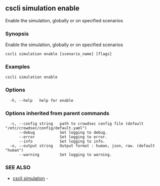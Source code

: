 ## cscli simulation enable

Enable the simulation, globally or on specified scenarios

### Synopsis

Enable the simulation, globally or on specified scenarios

```
cscli simulation enable [scenario_name] [flags]
```

### Examples

```
cscli simulation enable
```

### Options

```
  -h, --help   help for enable
```

### Options inherited from parent commands

```
  -c, --config string   path to crowdsec config file (default "/etc/crowdsec/config/default.yaml")
      --debug           Set logging to debug.
      --error           Set logging to error.
      --info            Set logging to info.
  -o, --output string   Output format : human, json, raw. (default "human")
      --warning         Set logging to warning.
```

### SEE ALSO

* [cscli simulation](cscli_simulation.md)	 - 


